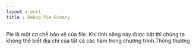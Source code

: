 ```yaml
---
layout : post 
title : Debug Pie Binary  
--- 
```


Pie là một cơ chế bảo vệ của file. Khi tính năng này được bật thì chúng ta không thể biết địa chỉ của tất cả các hàm trong chương trình.Thông thường 
